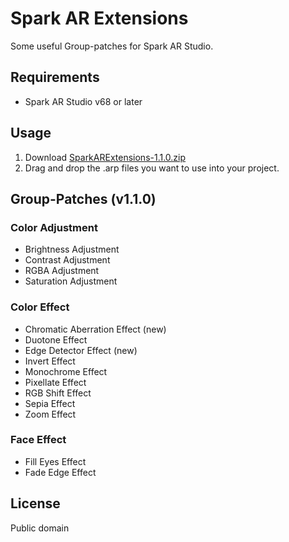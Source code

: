Spark AR Extensions
===================
Some useful Group-patches for Spark AR Studio.

Requirements
------------
- Spark AR Studio v68 or later

Usage
-----
1. Download [SparkARExtensions-1.1.0.zip](https://github.com/kunofellasleep/SparkARExtensions/releases/download/v1.1.0/SparkARExtensions-1.1.0.zip)   
2. Drag and drop the .arp files you want to use into your project.

Group-Patches (v1.1.0)
----------------------

### Color Adjustment
- Brightness Adjustment
- Contrast Adjustment
- RGBA Adjustment
- Saturation Adjustment

### Color Effect
- Chromatic Aberration Effect (new)
- Duotone Effect
- Edge Detector Effect (new)
- Invert Effect
- Monochrome Effect
- Pixellate Effect
- RGB Shift Effect
- Sepia Effect
- Zoom Effect

### Face Effect
- Fill Eyes Effect
- Fade Edge Effect

License
-------
Public domain